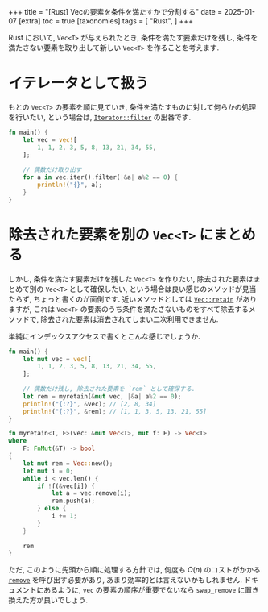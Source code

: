 +++
title = "[Rust] Vec<T>の要素を条件を満たすかで分割する"
date = 2025-01-07
[extra]
toc = true
[taxonomies]
tags = [ "Rust", ]
+++

Rust において, `Vec<T>` が与えられたとき, 条件を満たす要素だけを残し,
条件を満たさない要素を取り出して新しい `Vec<T>` を作ることを考えます.


# イテレータとして扱う

もとの `Vec<T>` の要素を順に見ていき, 条件を満たすものに対して何らかの処理を行いたい, という場合は, 
[`Iterator::filter`](https://doc.rust-lang.org/std/iter/trait.Iterator.html#method.filter) の出番です. 

```rust
fn main() {
    let vec = vec![
        1, 1, 2, 3, 5, 8, 13, 21, 34, 55,
    ];
    
    // 偶数だけ取り出す
    for a in vec.iter().filter(|&a| a%2 == 0) {
        println!("{}", a);
    }
}
```


# 除去された要素を別の `Vec<T>` にまとめる

しかし, 条件を満たす要素だけを残した `Vec<T>` を作りたい,
除去された要素はまとめて別の `Vec<T>` として確保したい, という場合は良い感じのメソッドが見当たらず, ちょっと書くのが面倒です.
近いメソッドとしては [`Vec::retain`](https://doc.rust-lang.org/std/vec/struct.Vec.html#method.retain) がありますが, 
これは `Vec<T>` の要素のうち条件を満たさないものをすべて除去するメソッドで, 除去された要素は消去されてしまい二次利用できません.

単純にインデックスアクセスで書くとこんな感じでしょうか.

```rust
fn main() {
    let mut vec = vec![
        1, 1, 2, 3, 5, 8, 13, 21, 34, 55,
    ];
    
    // 偶数だけ残し, 除去された要素を `rem` として確保する.
    let rem = myretain(&mut vec, |&a| a%2 == 0);
    println!("{:?}", &vec); // [2, 8, 34]
    println!("{:?}", &rem); // [1, 1, 3, 5, 13, 21, 55]
}

fn myretain<T, F>(vec: &mut Vec<T>, mut f: F) -> Vec<T>
where 
    F: FnMut(&T) -> bool 
{
    let mut rem = Vec::new();
    let mut i = 0;
    while i < vec.len() {
        if !f(&vec[i]) {
            let a = vec.remove(i);
            rem.push(a);
        } else {
            i += 1;
        }
    }
    
    rem
}
```

ただ, このように先頭から順に処理する方針では, 何度も $O(n)$ のコストがかかる 
[`remove`](https://doc.rust-lang.org/std/vec/struct.Vec.html#method.remove) を呼び出す必要があり, 
あまり効率的とは言えないかもしれません.
ドキュメントにあるように, `vec` の要素の順序が重要でないなら `swap_remove` に置き換えた方が良いでしょう.
